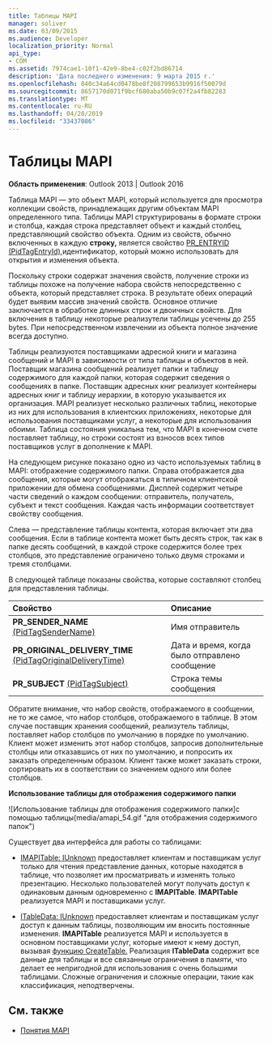 ```yaml
---
title: Таблицы MAPI
manager: soliver
ms.date: 03/09/2015
ms.audience: Developer
localization_priority: Normal
api_type:
- COM
ms.assetid: 7974cae1-10f1-42e9-8be4-c02f2bd86714
description: 'Дата последнего изменения: 9 марта 2015 г.'
ms.openlocfilehash: 840c34a64cd0478be8f208799653b9916f50079d
ms.sourcegitcommit: 8657170d071f9bcf680aba50b9c07f2a4fb82283
ms.translationtype: MT
ms.contentlocale: ru-RU
ms.lasthandoff: 04/28/2019
ms.locfileid: "33437086"
---
```

# <a name="mapi-tables"></a>Таблицы MAPI
  
**Область применения**: Outlook 2013 | Outlook 2016 
  
Таблица MAPI — это объект MAPI, который используется для просмотра коллекции свойств, принадлежащих другим объектам MAPI определенного типа. Таблицы MAPI структурированы в формате строки и столбца, каждая строка представляет объект и каждый столбец, представляющий свойство объекта. Одним из свойств, обычно включенных в каждую **строку,** является свойство [PR_ENTRYID (PidTagEntryId),](pidtagentryid-canonical-property.md)идентификатор, который можно использовать для открытия и изменения объекта. 
  
Поскольку строки содержат значения свойств, получение строки из таблицы похоже на получение набора свойств непосредственно с объекта, который представляет строка. В результате обеих операций будет выявим массив значений свойств. Основное отличие заключается в обработке длинных строк и двоичных свойств. Для включения в таблицу некоторые реализутели таблицы усечены до 255 bytes. При непосредственном извлечении из объекта полное значение всегда доступно.
  
Таблицы реализуются поставщиками адресной книги и магазина сообщений и MAPI в зависимости от типа таблицы и объектов в ней. Поставщик магазина сообщений реализует папки и таблицу содержимого для каждой папки, которая содержит сведения о сообщениях в папке. Поставщик адресных книг реализует контейнеры адресных книг и таблицу иерархии, в которую указывается их организация. MAPI реализует несколько различных таблиц, некоторые из них для использования в клиентских приложениях, некоторые для использования поставщиками услуг, а некоторые для использования обоими. Таблица состояния уникальна тем, что MAPI в конечном счете поставляет таблицу, но строки состоят из взносов всех типов поставщиков услуг в дополнение к MAPI. 
  
На следующем рисунке показано одно из часто используемых таблиц в MAPI: отображение содержимого папки. Справа отображается два сообщения, которые могут отображаться в типичном клиентской приложении для обмена сообщениями. Дисплей содержит четыре части сведений о каждом сообщении: отправитель, получатель, субъект и текст сообщения. Каждая часть информации соответствует свойству сообщения.
  
Слева — представление таблицы контента, которая включает эти два сообщения. Если в таблице контента может быть десять строк, так как в папке десять сообщений, в каждой строке содержится более трех столбцов, это представление ограничено только двумя строками и тремя столбцами.
  
В следующей таблице показаны свойства, которые составляют столбец для представления таблицы.
  
|**Свойство**|**Описание**|
|:-----|:-----|
|**PR_SENDER_NAME** [(PidTagSenderName)](pidtagsendername-canonical-property.md)  <br/> |Имя отправитель  <br/> |
|**PR_ORIGINAL_DELIVERY_TIME** [(PidTagOriginalDeliveryTime)](pidtagoriginaldeliverytime-canonical-property.md)  <br/> |Дата и время, когда было отправлено сообщение  <br/> |
|**PR_SUBJECT** [(PidTagSubject)](pidtagsubject-canonical-property.md)  <br/> |Строка темы сообщения  <br/> |
   
Обратите внимание, что набор свойств, отображаемого в сообщении, не то же самое, что набор столбцов, отображаемого в таблице. В этом случае поставщик хранения сообщений, реализутель таблицы, поставляет набор столбцов по умолчанию в порядке по умолчанию. Клиент может изменить этот набор столбцов, запросив дополнительные столбцы или отказавшись от них по умолчанию, и попросить их заказать определенным образом. Клиент также может заказать строки, сортировать их в соответствии со значением одного или более столбцов.
  
**Использование таблицы для отображения содержимого папки**
  
![Использование таблицы для отображения содержимого папки]с помощью таблицы(media/amapi_54.gif "для отображения содержимого папок")
  
Существует два интерфейса для работы со таблицами:
  
- [IMAPITable: IUnknown](imapitableiunknown.md) предоставляет клиентам и поставщикам услуг только для чтения представление данных, которые находятся в таблице, что позволяет им просматривать и изменять только презентацию. Несколько пользователей могут получать доступ к одинаковым данным одновременно с **IMAPITable**. **IMAPITable** реализуется MAPI и поставщиками услуг. 
    
- [ITableData: IUnknown](itabledataiunknown.md) предоставляет клиентам и поставщикам услуг доступ к данным таблицы, позволяющим им вносить постоянные изменения. **IMAPITable** реализуется MAPI и используется в основном поставщиками услуг, которые имеют к нему доступ, вызывая [функцию CreateTable.](createtable.md) Реализация **ITableData** содержит все данные для таблицы и все связанные ограничения в памяти, что делает ее непригодной для использования с очень большими таблицами. Сложные ограничения и сложные операции, такие как классификация, неподтверчены. 
    
## <a name="see-also"></a>См. также

- [Понятия MAPI](mapi-concepts.md)

